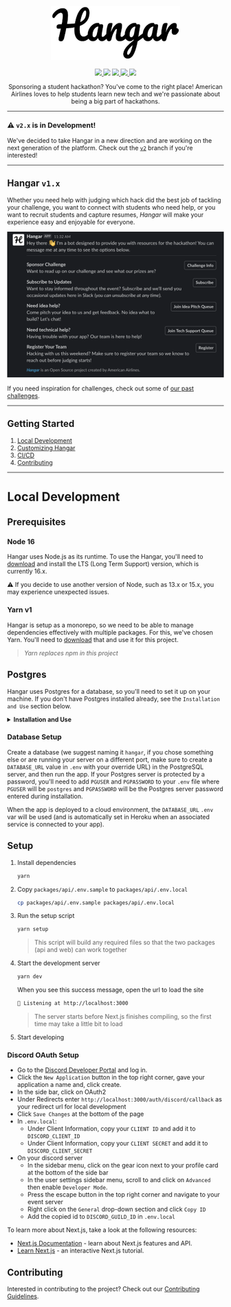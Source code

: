 <p align="center">
  <img src="./docs/Logo.png" width="300px"/>
  <br />
  <br />
  <a href="https://opensource.org/licenses/MIT">
    <img src="https://img.shields.io/badge/License-MIT-blue.svg" aria-title="License: MIT" />
  </a>
  <img src="../../workflows/Build/badge.svg?branch=main" />
  <a href="https://codecov.io/gh/AmericanAirlines/Hangar">
    <img src="https://codecov.io/gh/AmericanAirlines/Hangar/branch/main/graph/badge.svg" aria-title="Codecov" />
  </a>
  <a href="https://lgtm.com/projects/g/AmericanAirlines/Hangar/alerts/">
    <img src="https://img.shields.io/lgtm/alerts/g/AmericanAirlines/Hangar.svg?logo=lgtm&logoWidth=18" aria-title="Total alerts" />
  </a>
  <a href="https://lgtm.com/projects/g/AmericanAirlines/Hangar/context:javascript">
    <img src="https://img.shields.io/lgtm/grade/javascript/g/AmericanAirlines/Hangar.svg?logo=lgtm&logoWidth=18" aria-title="Language grade: Javascript and Typescript" />
  </a>

  <center width="400">
    Sponsoring a student hackathon? You've come to the right place! American Airlines loves to help students learn new tech and we're passionate about being a big part of hackathons.
  </center>
</p>

---

### :warning: `v2.x` is in Development!

We've decided to take Hangar in a new direction and are working on the next generation of the platform. Check out the [`v2`](../../tree/v2) branch if you're interested!

---

## Hangar `v1.x`

Whether you need help with judging which hack did the best job of tackling your challenge, you want to connect with students who need help, or you want to recruit students and capture resumes, _*Hangar*_ will make your experience easy and enjoyable for everyone.

![](./docs/Dashboard.png)

If you need inspiration for challenges, check out some of [our past challenges](https://github.com/AmericanAirlines/Flight-Engine/wiki).

---

## Getting Started

1. [Local Development](#local-development)
1. [Customizing Hangar](#customizing-hangar)
1. [CI/CD](#cicd)
1. [Contributing](#contributing)

---

# Local Development

## Prerequisites

### Node 16

Hangar uses Node.js as its runtime. To use the Hangar, you'll need to [download](https://nodejs.org/en/) and install the LTS (Long Term Support) version, which is currently 16.x.

:warning: If you decide to use another version of Node, such as 13.x or 15.x, you may experience unexpected issues.

### Yarn v1

Hangar is setup as a monorepo, so we need to be able to manage dependencies effectively with multiple packages. For this, we've chosen Yarn. You'll need to [download](https://classic.yarnpkg.com/en/docs/install) that and use it for this project.

> _Yarn replaces npm in this project_

## Postgres

Hangar uses Postgres for a database, so you'll need to set it up on your machine. If you don't have Postgres installed already, see the `Installation and Use` section below.

<details>
  <summary><strong>Installation and Use</strong></summary>

#### macOS

We recommend using [Postgres.app](https://postgresapp.com/) as the installation doesn't require a password and is generally easier to use that the traditional Postgres app below.

#### Windows/macOS/Linux

During the installation process (if you follow the steps on [postgresql.org](https://www.postgresql.org/download/)), you will be prompted to set a password - make sure to use something you'll remember.

#### Viewing/Editing the DB

If you'd like a visual way of viewing or editing your local database, try using [TablePlus](https://tableplus.com).

</details>

### Database Setup

Create a database (we suggest naming it `hangar`, if you chose something else or are running your server on a different port, make sure to create a `DATABASE_URL` value in `.env` with your override URL) in the PostgreSQL server, and then run the app. If your Postgres server is protected by a password, you'll need to add `PGUSER` and `PGPASSWORD` to your `.env` file where `PGUSER` will be `postgres` and `PGPASSWORD` will be the Postgres server password entered during installation.

When the app is deployed to a cloud environment, the `DATABASE_URL` `.env` var will be used (and is automatically set in Heroku when an associated service is connected to your app).

## Setup

1.  Install dependencies

    ```zsh
    yarn
    ```

1.  Copy `packages/api/.env.sample` to `packages/api/.env.local`

    ```zsh
    cp packages/api/.env.sample packages/api/.env.local
    ```

1.  Run the setup script

    ```zsh
    yarn setup
    ```

    > This script will build any required files so that the two packages (api and web) can work together

1.  Start the development server

    ```zsh
    yarn dev
    ```

    When you see this success message, open the url to load the site

    ```zsh
    🚀 Listening at http://localhost:3000
    ```

    > The server starts before Next.js finishes compiling, so the first time may take a little bit to load

1.  Start developing

### Discord OAuth Setup

- Go to the [Discord Developer Portal](https://discord.com/developers/applications) and log in.
- Click the `New Application` button in the top right corner, gave your application a name and, click create.
- In the side bar, click on OAuth2
- Under Redirects enter `http://localhost:3000/auth/discord/callback` as your redirect url for local development
- Click `Save Changes` at the bottom of the page
- In `.env.local`:
  - Under Client Information, copy your `CLIENT ID` and add it to `DISCORD_CLIENT_ID`
  - Under Client Information, copy your `CLIENT SECRET` and add it to `DISCORD_CLIENT_SECRET`
- On your discord server
  - In the sidebar menu, click on the gear icon next to your profile card at the bottom of the side bar
  - In the user settings sidebar menu, scroll to and click on `Advanced` then enable `Developer Mode`.
  - Press the escape button in the top right corner and navigate to your event server
  - Right click on the `General` drop-down section and click `Copy ID`
  - Add the copied id to `DISCORD_GUILD_ID` in `.env.local`

To learn more about Next.js, take a look at the following resources:

- [Next.js Documentation](https://nextjs.org/docs) - learn about Next.js features and API.
- [Learn Next.js](https://nextjs.org/learn) - an interactive Next.js tutorial.

## Contributing

Interested in contributing to the project? Check out our [Contributing Guidelines](./.github/CONTRIBUTING.md).
